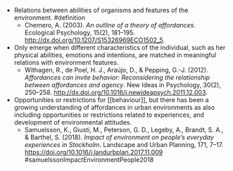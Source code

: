 - Relations between abilities of organisms and features of the environment. #definition
	- Chemero, A. (2003). _An outline of a theory of affordances_. Ecological Psychology, 15(2),
	  181–195. http://dx.doi.org/10.1207/S15326969ECO1502_5.
- Only emerge when different characteristics of the individual, such as her physical abilities, emotions and intentions, are matched in meaningful relations with environment features.
	- Withagen, R., de Poel, H. J., Araújo, D., & Pepping, G.-J. (2012). _Affordances can invite behavior: Reconsidering the relationship between affordances and agency_. New Ideas in Psychology, 30(2), 250–258. http://dx.doi.org/10.1016/j.newideapsych.2011.12.003.
- Opportunities or restrictions for [[behaviour]], but there has been a growing understanding of affordances in urban environments as also including opportunities or restrictions related to experiences, and development of environmental attitudes.
	- Samuelsson, K., Giusti, M., Peterson, G. D., Legeby, A., Brandt, S. A., & Barthel, S. (2018). _Impact of environment on people’s everyday experiences in Stockholm_. Landscape and Urban Planning, 171, 7–17. https://doi.org/10.1016/j.landurbplan.2017.11.009 #samuelssonImpactEnvironmentPeople2018